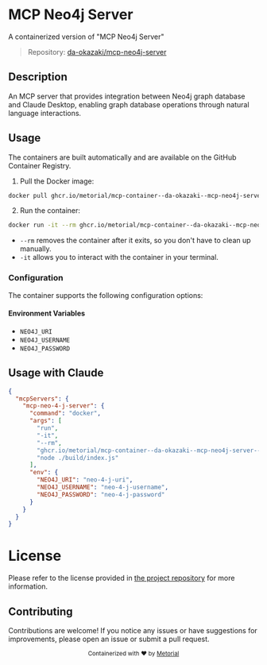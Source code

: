 
# MCP Neo4j Server

A containerized version of "MCP Neo4j Server"

> Repository: [da-okazaki/mcp-neo4j-server](https://github.com/da-okazaki/mcp-neo4j-server)

## Description

An MCP server that provides integration between Neo4j graph database and Claude Desktop, enabling graph database operations through natural language interactions.


## Usage

The containers are built automatically and are available on the GitHub Container Registry.

1. Pull the Docker image:

```bash
docker pull ghcr.io/metorial/mcp-container--da-okazaki--mcp-neo4j-server--mcp-neo-4-j-server
```

2. Run the container:

```bash
docker run -it --rm ghcr.io/metorial/mcp-container--da-okazaki--mcp-neo4j-server--mcp-neo-4-j-server 
```

- `--rm` removes the container after it exits, so you don't have to clean up manually.
- `-it` allows you to interact with the container in your terminal.


### Configuration

The container supports the following configuration options:




#### Environment Variables

- `NEO4J_URI`
- `NEO4J_USERNAME`
- `NEO4J_PASSWORD`




## Usage with Claude

```json
{
  "mcpServers": {
    "mcp-neo-4-j-server": {
      "command": "docker",
      "args": [
        "run",
        "-it",
        "--rm",
        "ghcr.io/metorial/mcp-container--da-okazaki--mcp-neo4j-server--mcp-neo-4-j-server",
        "node ./build/index.js"
      ],
      "env": {
        "NEO4J_URI": "neo-4-j-uri",
        "NEO4J_USERNAME": "neo-4-j-username",
        "NEO4J_PASSWORD": "neo-4-j-password"
      }
    }
  }
}
```

# License

Please refer to the license provided in [the project repository](https://github.com/da-okazaki/mcp-neo4j-server) for more information.

## Contributing

Contributions are welcome! If you notice any issues or have suggestions for improvements, please open an issue or submit a pull request.

<div align="center">
  <sub>Containerized with ❤️ by <a href="https://metorial.com">Metorial</a></sub>
</div>
  